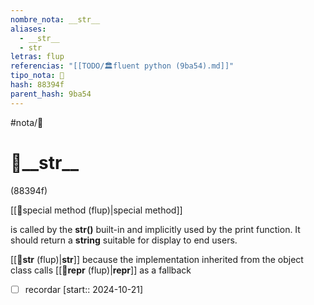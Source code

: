```yaml
---
nombre_nota: __str__
aliases:
  - __str__
  - str
letras: flup
referencias: "[[TODO/🏛️fluent python (9ba54).md]]"
tipo_nota: 📑
hash: 88394f
parent_hash: 9ba54
---
```


#nota/📑

# 📑\_\_str\_\_
<div class="hash">(88394f)</div>

[[📑special method (flup)|special method]]


is called by the __str()__ built-in and implicitly used by the print function. It should return a __string__ suitable for display to end users.

[[📑__str__ (flup)|__str__]] because the implementation inherited from the object class calls
[[📑__repr__ (flup)|__repr__]] as a fallback

- [ ] recordar  [start:: 2024-10-21]
